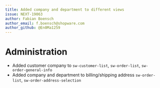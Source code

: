 ```yaml
---
title: Added company and department to different views
issue: NEXT-19063
author: Fabian Boensch
author_email: f.boensch@shopware.com
author_github: @En0Ma1259
---
```

# Administration
* Added customer company to `sw-customer-list`, `sw-order-list`, `sw-order-general-info`
* Added company and department to billing/shipping address `sw-order-list`, `sw-order-address-selection`

